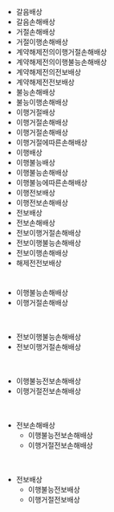 - 갈음배상
- 갈음손해배상
- 거절손해배상
- 거절이행손해배상
- 계약해제전의이행거절손해배상
- 계약해제전의이행불능손해배상
- 계약해제전의전보배상
- 계약해제전전보배상
- 불능손해배상
- 불능이행손해배상
- 이행거절배상
- 이행거절손해배상
- 이행거절손해배상
- 이행거절에따른손해배상
- 이행배상
- 이행불능배상
- 이행불능손해배상
- 이행불능에따른손해배상
- 이행전보배상
- 이행전보손해배상
- 전보배상
- 전보손해배상
- 전보이행거절손해배상
- 전보이행불능손해배상
- 전보이행손해배상
- 해제전전보배상


#
- 이행불능손해배상
- 이행거절손해배상

ㅤ
- 전보이행불능손해배상
- 전보이행거절손해배상

ㅤ
- 이행불능전보손해배상
- 이행거절전보손해배상

ㅤ
- 전보손해배상
  - 이행불능전보손해배상
  - 이행거절전보손해배상

ㅤ
- 전보배상
  - 이행불능전보배상
  - 이행거절전보배상
